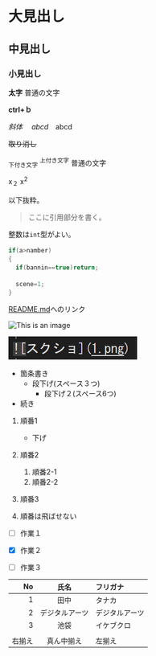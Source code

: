 ﻿# 大見出し
## 中見出し
### 小見出し


**太字**
普通の文字

**ctrl+ｂ**

*斜体*　
*abcd*　abcd

~~取り消し~~

<sub>下付き文字</sub>
<sup>上付き文字</sup>
普通の文字

x<sub>２</sub>
x<sup>2</sup>


以下抜粋。

> ここに引用部分を書く。

整数は`int`型がよい。

```cs
if(a>namber)
{
  if(bannin==true)return;

  scene=1;
}
```
[README.md](README.md)へのリンク

![This is an image](https://myoctocat.com/assets/images/base-octocat.svg)

![スクショ](1.png)

- 箇条書き
   - 段下げ(スペース３つ)
      - 段下げ２(スペース6つ)
- 続き

1. 順番1
   - 下げ
1. 順番2
   1. 順番2-1
   1. 順番2-2
1. 順番3

10. 順番は飛ばせない


- [ ] 作業１
- [x] 作業２
- [ ] 作業３


|No|氏名|フリガナ|
|-:|:-:|:-|
|1|田中|タナカ|
|2|デジタルアーツ|デジタルアーツ|
|3|池袋|イケブクロ|
||||
|右揃え|真ん中揃え|左揃え|